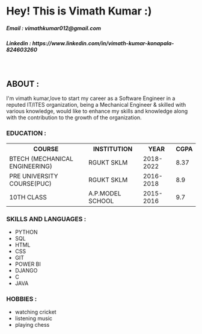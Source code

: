 
<h1> Hey! This is Vimath Kumar :) </h1>
<H5>Email : vimathkumar012@gmail.com </h5>
<h5>Linkedin : https://www.linkedin.com/in/vimath-kumar-konapala-824603260 </h5>
<br>
<h2> ABOUT : </H2>
<p>I'm vimath kumar,love to start my career as a Software Engineer in a reputed IT/ITES organization, being a Mechanical Engineer &
skilled with various knowledge, would like to enhance my skills and knowledge along with the contribution to
the growth of the organization.</p>
<H3> EDUCATION : </H3>
<TABLE>
<TR>
  <TH>COURSE</TH>
  <TH>INSTITUTION</TH>
  <TH>YEAR</TH>
  <TH>CGPA</TH>
</TR>
<TR>
  <TD>BTECH (MECHANICAL ENGINEERING)</TD>
  <TD>RGUKT SKLM</TD>
  <TD>2018-2022</TD>
  <TD>8.37</TD>
</TR>
 <TR>
  <TD>PRE UNIVERSITY COURSE(PUC)</TD>
  <TD>RGUKT SKLM</TD>
  <TD>2016-2018</TD>
  <TD>8.9</TD>
</TR>
<TR>
  <TD>10TH CLASS</TD>
  <TD>A.P.MODEL SCHOOL</TD>
  <TD>2015-2016</TD>
  <TD>9.7</TD>
</TR>
</TABLE>
<h3> SKILLS AND LANGUAGES :</h3>
<ul>
  <li>PYTHON</li>
  <li>SQL</li>
  <li>HTML</li>
  <li>CSS</li>
  <li>GIT</li>
  <li>POWER BI</li>
  <li>DJANGO</li>
  <li>C</li>
  <li>JAVA</li>
</ul>
<h3>HOBBIES : </h3>
<UL>
  <LI>watching cricket</LI>
  <LI>listening music</LI>
  <LI>playing chess</LI>
</UL>
